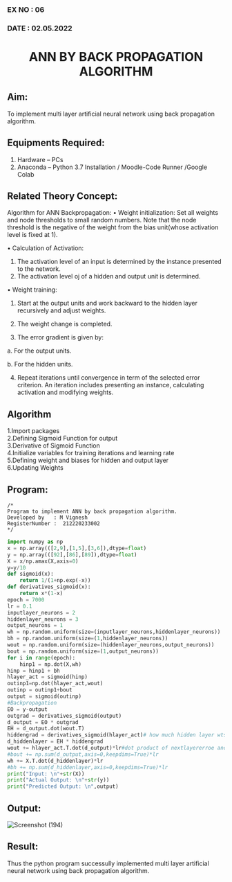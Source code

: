 ### EX NO : 06
### DATE  : 02.05.2022
# <p align="center"> ANN BY BACK PROPAGATION ALGORITHM </p>
## Aim:
   To implement multi layer artificial neural network using back propagation algorithm.
## Equipments Required:
1. Hardware – PCs
2. Anaconda – Python 3.7 Installation / Moodle-Code Runner /Google Colab

## Related Theory Concept:
Algorithm for ANN Backpropagation: 
• Weight initialization: 
        Set all weights and node thresholds to small random numbers. Note that the node threshold is the negative of the weight from the bias unit(whose activation level is fixed at 1). 
 
• Calculation of Activation: 
</br>
1.	The activation level of an input is determined by the instance presented to the network. 
2.	The activation level oj of a hidden and output unit is determined. 

• Weight training:

1.	Start at the output units and work backward to the hidden layer recursively and adjust weights. 

2.	The weight change is completed. 

3.	The error gradient is given by: 

a.	For the output units. 

b.	For the hidden units.

4.	Repeat iterations until convergence in term of the selected error criterion. An iteration includes presenting an instance, calculating activation and modifying weights. 

## Algorithm
1.Import packages
</br>
2.Defining Sigmoid Function for output
</br>
3.Derivative of Sigmoid Function
</br>
4.Initialize variables for training iterations and learning rate
</br>
5.Defining weight and biases for hidden and output layer
</br>
6.Updating Weights

## Program:
```
/*
Program to implement ANN by back propagation algorithm.
Developed by   : M Vignesh
RegisterNumber :  212220233002
*/
```
```python
import numpy as np
x = np.array(([2,9],[1,5],[3,6]),dtype=float)
y = np.array(([92],[86],[89]),dtype=float)
X = x/np.amax(X,axis=0)
y=y/10
def sigmoid(x):
    return 1/(1+np.exp(-x))
def derivatives_sigmoid(x):
    return x*(1-x)
epoch = 7000
lr = 0.1
inputlayer_neurons = 2
hiddenlayer_neurons = 3
output_neurons = 1
wh = np.random.uniform(size=(inputlayer_neurons,hiddenlayer_neurons))
bh = np.random.uniform(size=(1,hiddenlayer_neurons))
wout = np.random.uniform(size=(hiddenlayer_neurons,output_neurons))
bout = np.random.uniform(size=(1,output_neurons))
for i in range(epoch):
    hinp1 = np.dot(X,wh)
hinp = hinp1 + bh
hlayer_act = sigmoid(hinp)
outinp1=np.dot(hlayer_act,wout)
outinp = outinp1+bout
output = sigmoid(outinp)
#Backpropagation
EO = y-output
outgrad = derivatives_sigmoid(output)
d_output = EO * outgrad
EH = d_output.dot(wout.T)
hiddengrad = derivatives_sigmoid(hlayer_act)# how much hidden layer wts contribute
d_hiddenlayer = EH * hiddengrad
wout += hlayer_act.T.dot(d_output)*lr#dot product of nextlayererroe and current
#bout += np.sum(d_output,axis=0,keepdims=True)*lr
wh += X.T.dot(d_hiddenlayer)*lr
#bh += np.sum(d_hiddenlayer,axis=0,keepdims=True)*lr
print("Input: \n"+str(X))
print("Actual Output: \n"+str(y))
print("Predicted Output: \n",output)
```

## Output:
![Screenshot (194)](https://user-images.githubusercontent.com/75234807/168775979-ea095808-447b-4d1d-941b-7ceb270655dd.png)

## Result:
Thus the python program successully implemented multi layer artificial neural network using back propagation algorithm.
